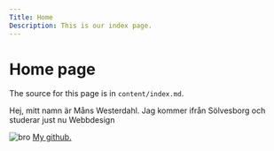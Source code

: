 ```yaml
---
Title: Home
Description: This is our index page.
---
```


Home page
==========================

The source for this page is in `content/index.md`.

<p>Hej, mitt namn är Måns Westerdahl. Jag kommer ifrån Sölvesborg och studerar just nu Webbdesign</p>

<img src="image/bro.jpg" alt="bro">
<a href="https://github.com/mons186/mansdesign"> My github.
